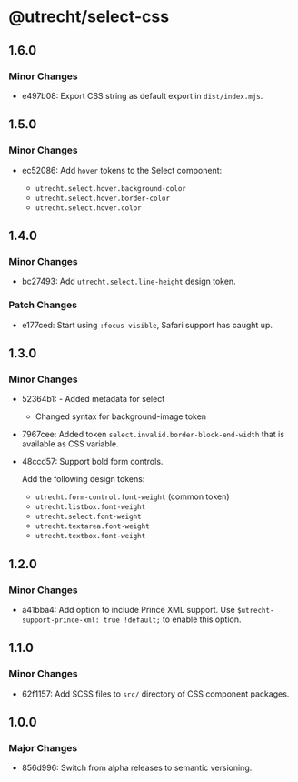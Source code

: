 # @utrecht/select-css

## 1.6.0

### Minor Changes

- e497b08: Export CSS string as default export in `dist/index.mjs`.

## 1.5.0

### Minor Changes

- ec52086: Add `hover` tokens to the Select component:

  - `utrecht.select.hover.background-color`
  - `utrecht.select.hover.border-color`
  - `utrecht.select.hover.color`

## 1.4.0

### Minor Changes

- bc27493: Add `utrecht.select.line-height` design token.

### Patch Changes

- e177ced: Start using `:focus-visible`, Safari support has caught up.

## 1.3.0

### Minor Changes

- 52364b1: - Added metadata for select
  - Changed syntax for background-image token
- 7967cee: Added token `select.invalid.border-block-end-width` that is available as CSS variable.
- 48ccd57: Support bold form controls.

  Add the following design tokens:

  - `utrecht.form-control.font-weight` (common token)
  - `utrecht.listbox.font-weight`
  - `utrecht.select.font-weight`
  - `utrecht.textarea.font-weight`
  - `utrecht.textbox.font-weight`

## 1.2.0

### Minor Changes

- a41bba4: Add option to include Prince XML support. Use `$utrecht-support-prince-xml: true !default;` to enable this option.

## 1.1.0

### Minor Changes

- 62f1157: Add SCSS files to `src/` directory of CSS component packages.

## 1.0.0

### Major Changes

- 856d996: Switch from alpha releases to semantic versioning.
